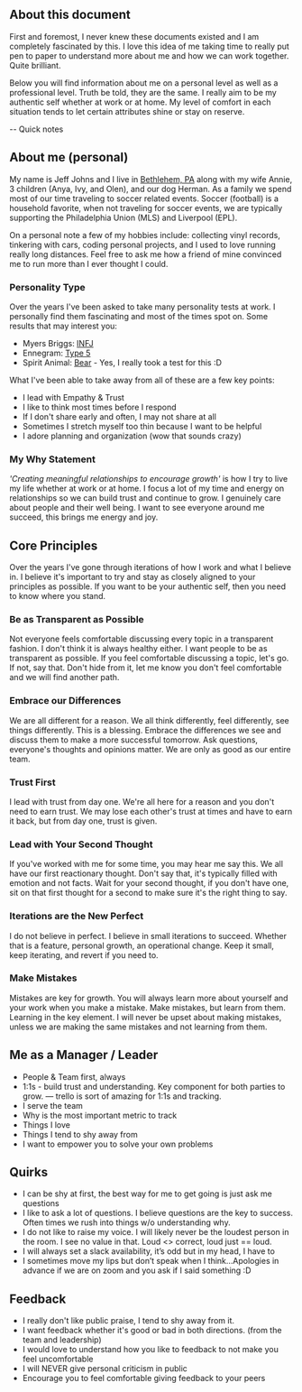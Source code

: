 ## About this document
First and foremost, I never knew these documents existed and I am completely fascinated by this. I love this idea of me taking time to really put pen to paper to understand more about me and how we can work together. Quite brilliant.

Below you will find information about me on a personal level as well as a professional level. Truth be told, they are the same. I really aim to be my authentic self whether at work or at home. My level of comfort in each situation tends to let certain attributes shine or stay on reserve.

-- Quick notes

## About me (personal)
My name is Jeff Johns and I live in [Bethlehem, PA](https://www.google.com/maps/place/Bethlehem,+PA/@40.6253013,-75.4010458,13z/data=!3m1!4b1!4m5!3m4!1s0x89c43e4acc94c115:0x4ec59c491c91b283!8m2!3d40.6259316!4d-75.3704579) along with my wife Annie, 3 children (Anya, Ivy, and Olen), and our dog Herman. As a family we spend most of our time traveling to soccer related events. Soccer (football) is a household favorite, when not traveling for soccer events, we are typically supporting the Philadelphia Union (MLS) and Liverpool (EPL).

On a personal note a few of my hobbies include: collecting vinyl records, tinkering with cars, coding personal projects, and I used to love running really long distances. Feel free to ask me how a friend of mine convinced me to run more than I ever thought I could.

### Personality Type
Over the years I've been asked to take many personality tests at work. I personally find them fascinating and most of the times spot on. Some results that may interest you:

- Myers Briggs: [INFJ](https://www.verywellmind.com/infj-introverted-intuitive-feeling-judging-2795978)
- Ennegram: [Type 5](https://www.truity.com/enneagram/personality-type-5-investigator)
- Spirit Animal: [Bear](https://trustedpsychicmediums.com/spirit-animals/bear-spirit-animal/) - Yes, I really took a test for this :D

What I've been able to take away from all of these are a few key points:
- I lead with Empathy & Trust
- I like to think most times before I respond
- If I don't share early and often, I may not share at all
- Sometimes I stretch myself too thin because I want to be helpful
- I adore planning and organization (wow that sounds crazy)

### My Why Statement
*'Creating meaningful relationships to encourage growth'* is how I try to live my life whether at work or at home. I focus a lot of my time and energy on relationships so we can build trust and continue to grow. I genuinely care about people and their well being. I want to see everyone around me succeed, this brings me energy and joy.

## Core Principles
Over the years I've gone through iterations of how I work and what I believe in. I believe it's important to try and stay as closely aligned to your principles as possible. If you want to be your authentic self, then you need to know where you stand.

### Be as Transparent as Possible
Not everyone feels comfortable discussing every topic in a transparent fashion. I don't think it is always healthy either. I want people to be as transparent as possible. If you feel comfortable discussing a topic, let's go. If not, say that. Don't hide from it, let me know you don't feel comfortable and we will find another path.

### Embrace our Differences
We are all different for a reason. We all think differently, feel differently, see things differently. This is a blessing. Embrace the differences we see and discuss them to make a more successful tomorrow. Ask questions, everyone's thoughts and opinions matter. We are only as good as our entire team.

### Trust First
I lead with trust from day one. We're all here for a reason and you don't need to earn trust. We may lose each other's trust at times and have to earn it back, but from day one, trust is given.

### Lead with Your Second Thought
If you've worked with me for some time, you may hear me say this. We all have our first reactionary thought. Don't say that, it's typically filled with emotion and not facts. Wait for your second thought, if you don't have one, sit on that first thought for a second to make sure it's the right thing to say.

### Iterations are the New Perfect
I do not believe in perfect. I believe in small iterations to succeed. Whether that is a feature, personal growth, an operational change. Keep it small, keep iterating, and revert if you need to.

### Make Mistakes
Mistakes are key for growth. You will always learn more about yourself and your work when you make a mistake. Make mistakes, but learn from them. Learning in the key element. I will never be upset about making mistakes, unless we are making the same mistakes and not learning from them.


## Me as a Manager / Leader
- People & Team first, always
- 1:1s - build trust and understanding. Key component for both parties to grow. — trello is sort of amazing for 1:1s and tracking.
- I serve the team
- Why is the most important metric to track
- Things I love
- Things I tend to shy away from
- I want to empower you to solve your own problems

## Quirks
- I can be shy at first, the best way for me to get going is just ask me questions
- I like to ask a lot of questions. I believe questions are the key to success. Often times we rush into things w/o understanding why.
- I do not like to raise my voice. I will likely never be the loudest person in the room. I see no value in that. Loud <> correct, loud just == loud.
- I will always set a slack availability, it’s odd but in my head, I have to
- I sometimes move my lips but don’t speak when I think…Apologies in advance if we are on zoom and you ask if I said something :D

## Feedback
- I really don't like public praise, I tend to shy away from it.
- I want feedback whether it's good or bad in both directions. (from the team and leadership)
- I would love to understand how you like to feedback to not make you feel uncomfortable
- I will NEVER give personal criticism in public
- Encourage you to feel comfortable giving feedback to your peers
